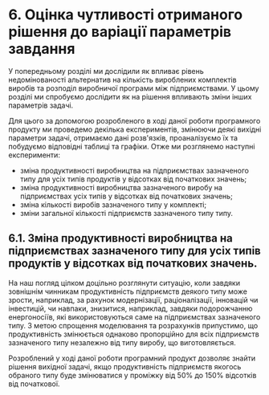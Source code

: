 # 6. Оцінка чутливості отриманого рішення до варіації параметрів завдання

У попередньому розділі ми дослідили як впливає рівень недомінованості альтернатив на кількість вироблених комплектів виробів та розподіл виробничої програми між підприємствами. У цьому розділі ми спробуємо дослідити як на рішення впливають зміни інших параметрів задачі.

Для цього за допомогою розробленого в ході даної роботи програмного продукту ми проведемо декілька експериментів, змінюючи деякі вихідні параметри задачі, отримаємо дані розв'язків, проаналізуємо їх та побудуємо відповідні таблиці та графіки. Отже ми розглянемо наступні експерименти:

- зміна продуктивності виробництва на підприємствах зазначеного типу для усіх типів продуктів у відсотках від початкових значень;
- зміна продуктивності виробництва зазначеного виробу на підприємствах усіх типів у відсотках від початкових значень;
- зміна кількості виробів зазначеного типу у комплекті;
- зміни загальної кількості підприємств зазначеного типу типу.

## 6.1. Зміна продуктивності виробництва на підприємствах зазначеного типу для усіх типів продуктів у відсотках від початкових значень.

На наш погляд цілком доцільно розглянути ситуацію, коли завдяки зовнішнім чинникам продуктивність підприємств деякого типу може зрости, наприклад, за рахунок модернізації, раціоналізації, інновацій чи інвестицій, чи навпаки, знизитися, наприклад, завдяки подорожчанню енергоносіїв, які використовуються саме на підприємствах зазначеного типу. З метою спрощення моделювання та розрахунків припустимо, що продуктивність змінюється однаково пропорційно для всіх підприємств зазначеного типу незалежно від типу виробу, що виготовляється.

Розроблений у ході даної роботи програмний продукт дозволяє знайти рішення вихідної задачі, якщо продуктивність підприємств якогось обраного типу буде змінюватися у проміжку від 50% до 150% відсотків від початкової. 

